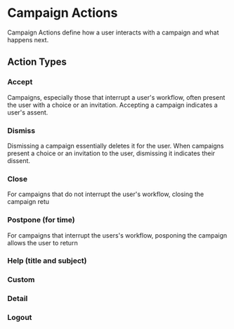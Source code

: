 # Campaign Actions

Campaign Actions define how a user interacts with a campaign and what happens next.

## Action Types

### Accept
Campaigns, especially those that interrupt a user's workflow, often present the user with a choice or an invitation.  Accepting a campaign indicates a user's assent.


### Dismiss
Dismissing a campaign essentially deletes it for the user.  When campaigns present a choice or an invitation to the user, dismissing it indicates their dissent.

### Close
For campaigns that do not interrupt the user's workflow, closing the campaign retu



### Postpone (for time)
For campaigns that interrupt the users's workflow, posponing the campaign allows the user to return
### Help (title and subject)
### Custom
### Detail
### Logout


